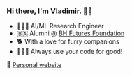 ###  Hi there, I'm Vladimir. 👋🏻

- 👨🏻‍🎓 AI/ML Research Engineer 
- 🇧🇦 Alumni @ [BH Futures Foundation](https://www.bhfuturesfoundation.org/)
- 🐕 With a love for furry companions
- 👨🏻‍💻 Always use your code for good! 

🔗 [Personal website](https://neuralmaticv.github.io/)  
